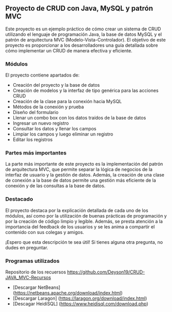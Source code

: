 ## Proyecto de CRUD con Java, MySQL y patrón MVC

Este proyecto es un ejemplo práctico de cómo crear un sistema de CRUD utilizando el lenguaje de programación Java, la base de datos MySQL y el patrón de arquitectura MVC (Modelo-Vista-Controlador). El objetivo de este proyecto es proporcionar a los desarrolladores una guía detallada sobre cómo implementar un CRUD de manera efectiva y eficiente.

### Módulos

El proyecto contiene apartados de:

- Creación del proyecto y la base de datos
- Creación de modelos y la interfaz de tipo genérica para las acciones CRUD
- Creación de la clase para la conexión hacia MySQL
- Métodos de la conexión y prueba
- Diseño del formulario
- Llenar un combo box con los datos traídos de la base de datos
- Ingresar un nuevo registro
- Consultar los datos y llenar los campos
- Limpiar los campos y luego eliminar un registro
- Editar los registros

### Partes más importantes

La parte más importante de este proyecto es la implementación del patrón de arquitectura MVC, que permite separar la lógica de negocios de la interfaz de usuario y la gestión de datos. Además, la creación de una clase de conexión a la base de datos permite una gestión más eficiente de la conexión y de las consultas a la base de datos.

### Destacado

El proyecto destaca por la explicación detallada de cada uno de los módulos, así como por la utilización de buenas prácticas de programación y por la creación de código limpio y legible. Además, se presta atención a la importancia del feedback de los usuarios y se les anima a compartir el contenido con sus colegas y amigos.

¡Espero que esta descripción te sea útil! Si tienes alguna otra pregunta, no dudes en preguntar.

### Programas utilizados
Repositorio de los recuersos
https://github.com/Deyson19/CRUD-JAVA_MVC-Recursos
- [Descargar NetBeans]
(https://netbeans.apache.org/download/index.html)
- [Descargar Laragon]
(https://laragon.org/download/index.html)
- [Descagar HeidiSQL]
(https://www.heidisql.com/download.php)
